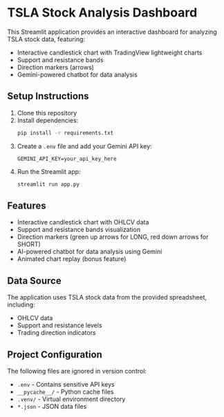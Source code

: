 # TSLA Stock Analysis Dashboard

This Streamlit application provides an interactive dashboard for analyzing TSLA stock data, featuring:
- Interactive candlestick chart with TradingView lightweight charts
- Support and resistance bands
- Direction markers (arrows)
- Gemini-powered chatbot for data analysis

## Setup Instructions

1. Clone this repository
2. Install dependencies:
   ```bash
   pip install -r requirements.txt
   ```
3. Create a `.env` file and add your Gemini API key:
   ```
   GEMINI_API_KEY=your_api_key_here
   ```
4. Run the Streamlit app:
   ```bash
   streamlit run app.py
   ```

## Features

- Interactive candlestick chart with OHLCV data
- Support and resistance bands visualization
- Direction markers (green up arrows for LONG, red down arrows for SHORT)
- AI-powered chatbot for data analysis using Gemini
- Animated chart replay (bonus feature)

## Data Source

The application uses TSLA stock data from the provided spreadsheet, including:
- OHLCV data
- Support and resistance levels
- Trading direction indicators 

## Project Configuration

The following files are ignored in version control:
- `.env` - Contains sensitive API keys
- `__pycache__/` - Python cache files
- `.venv/` - Virtual environment directory
- `*.json` - JSON data files 